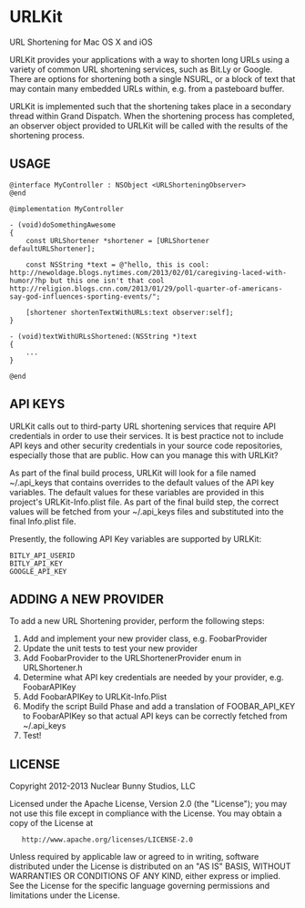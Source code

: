 URLKit
======

URL Shortening for Mac OS X and iOS

URLKit provides your applications with a way to shorten long URLs using a 
variety of common URL shortening services, such as Bit.Ly or Google. There are
options for shortening both a single NSURL, or a block of text that may contain
many embedded URLs within, e.g. from a pasteboard buffer.

URLKit is implemented such that the shortening takes place in a secondary
thread within Grand Dispatch. When the shortening process has completed, an
observer object provided to URLKit will be called with the results of the
shortening process.


USAGE
-----

````objc
@interface MyController : NSObject <URLShorteningObserver>
@end

@implementation MyController

- (void)doSomethingAwesome
{
    const URLShortener *shortener = [URLShortener defaultURLShortener];
    
    const NSString *text = @"hello, this is cool: http://newoldage.blogs.nytimes.com/2013/02/01/caregiving-laced-with-humor/?hp but this one isn't that cool http://religion.blogs.cnn.com/2013/01/29/poll-quarter-of-americans-say-god-influences-sporting-events/";

    [shortener shortenTextWithURLs:text observer:self];
}

- (void)textWithURLsShortened:(NSString *)text
{
    ...
}

@end
````


API KEYS
--------

URLKit calls out to third-party URL shortening services that require API 
credentials in order to use their services. It is best practice not to include
API keys and other security credentials in your source code repositories,
especially those that are public. How can you manage this with URLKit?

As part of the final build process, URLKit will look for a file named 
~/.api_keys that contains overrides to the default values of the API key 
variables. The default values for these variables are provided in this project's
URLKit-Info.plist file. As part of the final build step, the correct values 
will be fetched from your ~/.api_keys files and substituted into the final
Info.plist file.

Presently, the following API Key variables are supported by URLKit:

```
BITLY_API_USERID
BITLY_API_KEY
GOOGLE_API_KEY
````


ADDING A NEW PROVIDER
---------------------

To add a new URL Shortening provider, perform the following steps:

 1. Add and implement your new provider class, e.g. FoobarProvider
 2. Update the unit tests to test your new provider
 3. Add FoobarProvider to the URLShortenerProvider enum in URLShortener.h
 4. Determine what API key credentials are needed by your provider, e.g.
    FoobarAPIKey
 5. Add FoobarAPIKey to URLKit-Info.Plist
 6. Modify the script Build Phase and add a translation of FOOBAR_API_KEY to
    FoobarAPIKey so that actual API keys can be correctly fetched from 
    ~/.api_keys
 7. Test!


LICENSE
-------
Copyright 2012-2013 Nuclear Bunny Studios, LLC

   Licensed under the Apache License, Version 2.0 (the "License");
   you may not use this file except in compliance with the License.
   You may obtain a copy of the License at

       http://www.apache.org/licenses/LICENSE-2.0

   Unless required by applicable law or agreed to in writing, software
   distributed under the License is distributed on an "AS IS" BASIS,
   WITHOUT WARRANTIES OR CONDITIONS OF ANY KIND, either express or implied.
   See the License for the specific language governing permissions and
   limitations under the License.
